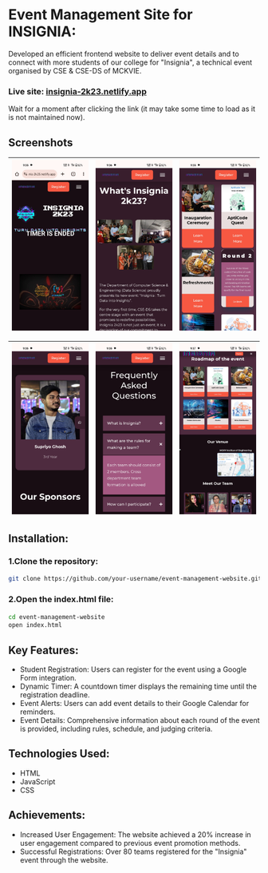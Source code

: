 # Event Management Site for INSIGNIA:
Developed an efficient frontend website to deliver event details and to connect with more students of our college for "Insignia", a technical event organised by CSE & CSE-DS of MCKVIE.   

### Live site: [insignia-2k23.netlify.app](https://insignia-2k23.netlify.app/)
Wait for a moment after clicking the link (it may take some time to load as it is not maintained now).

## Screenshots
| ![](assets/scr1.jpg) | ![](assets/scr2.jpg) | ![](assets/scr3.jpg) |
| :-------------: | :-------------: | :-------------:  |

| ![](assets/scr4.jpg) | ![](assets/scr5.jpg) | ![](assets/scr6.jpg) |
| :-------------: | :-------------: | :-------------:  |

## Installation:
### 1.Clone the repository:
```bash
git clone https://github.com/your-username/event-management-website.git
```

### 2.Open the index.html file:
```bash
cd event-management-website
open index.html
```

## Key Features:
* Student Registration: Users can register for the event using a Google Form integration.
* Dynamic Timer: A countdown timer displays the remaining time until the registration deadline.
* Event Alerts: Users can add event details to their Google Calendar for reminders.
* Event Details: Comprehensive information about each round of the event is provided, including rules, schedule, and judging criteria.

## Technologies Used:
* HTML
* JavaScript
* CSS

## Achievements:
* Increased User Engagement: The website achieved a 20% increase in user engagement compared to previous event promotion methods.
* Successful Registrations: Over 80 teams registered for the "Insignia" event through the website.
